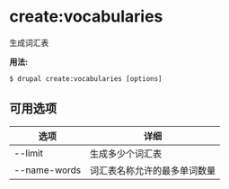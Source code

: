 # create:vocabularies
生成词汇表

**用法:**
```
$ drupal create:vocabularies [options]
```

## 可用选项
选项 | 详细
-------|-------------
--limit | 生成多少个词汇表
--name-words | 词汇表名称允许的最多单词数量
